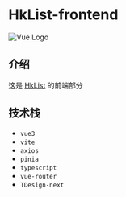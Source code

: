 # HkList-frontend

![Vue Logo](https://raw.githubusercontent.com/jonacruz89/SAWARATSUKI.ServiceLogos/main/Vue/Vue.png)

## 介绍

这是 [HkList](https://github.com/huankong233/HkList) 的前端部分

## 技术栈

- `vue3`
- `vite`
- `axios`
- `pinia`
- `typescript`
- `vue-router`
- `TDesign-next`
